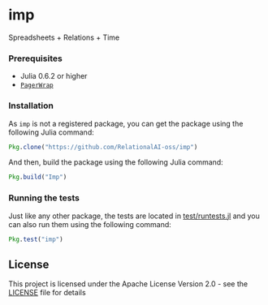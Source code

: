 # imp
Spreadsheets + Relations + Time 

### Prerequisites

- Julia 0.6.2 or higher
- [`PagerWrap`](https://github.com/RelationalAI/raicode/tree/master/backend/PagerWrap.jl)


### Installation

As `imp` is not a registered package, you can get the package using the following Julia command:

```julia
Pkg.clone("https://github.com/RelationalAI-oss/imp")
```

And then, build the package using the following Julia command:

```julia
Pkg.build("Imp")
```

### Running the tests

Just like any other package, the tests are located in
[test/runtests.jl](test/runtests.jl) and you can also run them using the following command:

```julia
Pkg.test("imp")
```

## License

This project is licensed under the Apache License Version 2.0 - see the [LICENSE](LICENSE) file for details
